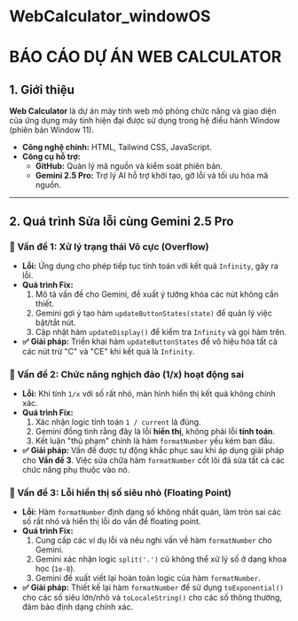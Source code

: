 # WebCalculator_windowOS
# BÁO CÁO DỰ ÁN WEB CALCULATOR

## 1. Giới thiệu

**Web Calculator** là dự án máy tính web mô phỏng chức năng và giao diện của ứng dụng máy tính hiện đại được sử dụng trong hệ điều hành Window (phiên bản Window 11).

- **Công nghệ chính:** HTML, Tailwind CSS, JavaScript.
- **Công cụ hỗ trợ:**
    - **GitHub:** Quản lý mã nguồn và kiểm soát phiên bản.
    - **Gemini 2.5 Pro:** Trợ lý AI hỗ trợ khởi tạo, gỡ lỗi và tối ưu hóa mã nguồn.

---

## 2. Quá trình Sửa lỗi cùng Gemini 2.5 Pro

### 🐞 Vấn đề 1: Xử lý trạng thái Vô cực (Overflow)

- **Lỗi:** Ứng dụng cho phép tiếp tục tính toán với kết quả `Infinity`, gây ra lỗi.
- **Quá trình Fix:**
    1.  Mô tả vấn đề cho Gemini, đề xuất ý tưởng khóa các nút không cần thiết.
    2.  Gemini gợi ý tạo hàm `updateButtonStates(state)` để quản lý việc bật/tắt nút.
    3.  Cập nhật hàm `updateDisplay()` để kiểm tra `Infinity` và gọi hàm trên.
- **✅ Giải pháp:** Triển khai hàm `updateButtonStates` để vô hiệu hóa tất cả các nút trừ "C" và "CE" khi kết quả là `Infinity`.


### 🐞 Vấn đề 2: Chức năng nghịch đảo (1/x) hoạt động sai

- **Lỗi:** Khi tính `1/x` với số rất nhỏ, màn hình hiển thị kết quả không chính xác.
- **Quá trình Fix:**
    1.  Xác nhận logic tính toán `1 / current` là đúng.
    2.  Gemini đồng tình rằng đây là lỗi **hiển thị**, không phải lỗi **tính toán**.
    3.  Kết luận "thủ phạm" chính là hàm `formatNumber` yếu kém ban đầu.
- **✅ Giải pháp:** Vấn đề được tự động khắc phục sau khi áp dụng giải pháp cho **Vấn đề 3**. Việc sửa chữa hàm `formatNumber` cốt lõi đã sửa tất cả các chức năng phụ thuộc vào nó.
### 🐞 Vấn đề 3: Lỗi hiển thị số siêu nhỏ (Floating Point)

- **Lỗi:** Hàm `formatNumber` định dạng số không nhất quán, làm tròn sai các số rất nhỏ và hiển thị lỗi do vấn đề floating point.
- **Quá trình Fix:**
    1.  Cung cấp các ví dụ lỗi và nêu nghi vấn về hàm `formatNumber` cho Gemini.
    2.  Gemini xác nhận logic `split('.')` cũ không thể xử lý số ở dạng khoa học (`1e-8`).
    3.  Gemini đề xuất viết lại hoàn toàn logic của hàm `formatNumber`.
- **✅ Giải pháp:** Thiết kế lại hàm `formatNumber` để sử dụng `toExponential()` cho các số siêu lớn/nhỏ và `toLocaleString()` cho các số thông thường, đảm bảo định dạng chính xác.
